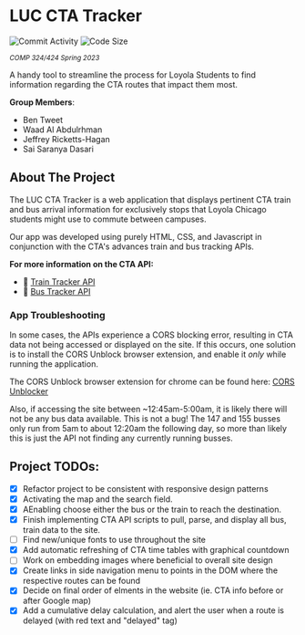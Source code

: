 # LUC CTA Tracker

![Commit Activity](https://img.shields.io/github/commit-activity/w/Jeffreyricketts/LUC-CTA-TRACKER)
![Code Size](https://img.shields.io/github/repo-size/Jeffreyricketts/LUC-CTA-TRACKER)

<sub>_COMP 324/424 Spring 2023_</sub>

A handy tool to streamline the process for Loyola Students to find information regarding the CTA routes that impact them most.

**Group Members**:
- Ben Tweet
- Waad Al Abdulrhman
- Jeffrey Ricketts-Hagan
- Sai Saranya Dasari

## About The Project

The LUC CTA Tracker is a web application that displays pertinent CTA train and bus arrival information for exclusively stops that Loyola Chicago students might use to commute between campuses. 

Our app was developed using purely HTML, CSS, and Javascript in conjunction with the CTA's advances train and bus tracking APIs. 

**For more information on the CTA API:**
- :train: [Train Tracker API](https://www.transitchicago.com/developers/ttdocs/)
- :bus: [Bus Tracker API](https://www.transitchicago.com/developers/bustracker/)

### App Troubleshooting

In some cases, the APIs experience a CORS blocking error, resulting in CTA data not being accessed or displayed on the site. If this occurs, one solution is to install the CORS Unblock browser extension, and enable it _only_ while running the application. 

The CORS Unblock browser extension for chrome can be found here: [CORS Unblocker](https://chrome.google.com/webstore/detail/cors-unblock/lfhmikememgdcahcdlaciloancbhjino?hl=en)

Also, if accessing the site between ~12:45am-5:00am, it is likely there will not be any bus data available. This is not a bug! The 147 and 155 busses only run from 5am to about 12:20am the following day, so more than likely this is just the API not finding any currently running busses.


## Project TODOs:
- [x] Refactor project to be consistent with responsive design patterns
- [x] Activating the map  and the search field.
- [x] AEnabling choose either the bus or the train to reach the destination.
- [x] Finish implementing CTA API scripts to pull, parse, and display all bus, train data to the site.
- [ ] Find new/unique fonts to use throughout the site
- [x] Add automatic refreshing of CTA time tables with graphical countdown
- [ ] Work on embedding images where beneficial to overall site design
- [x] Create links in side navigation menu to points in the DOM where the respective routes can be found
- [x] Decide on final order of elments in the website (ie. CTA info before or after Google map)
- [x] Add a cumulative delay calculation, and alert the user when a route is delayed (with red text and "delayed" tag) 
